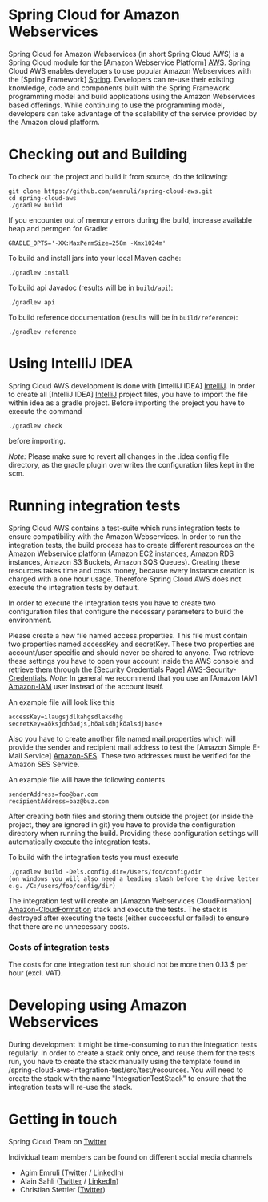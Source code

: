 # Spring Cloud for Amazon Webservices

Spring Cloud for Amazon Webservices (in short Spring Cloud AWS) is a Spring Cloud module for the [Amazon Webservice Platform] [AWS]. 
Spring Cloud AWS enables developers to use popular Amazon Webservices with the [Spring Framework] [Spring]. 
Developers can re-use their existing knowledge, code and components built with the Spring Framework programming model and 
build applications using the Amazon Webservices based offerings. While continuing to use the programming model, developers 
can take advantage of the scalability of the service provided by the Amazon cloud platform.


# Checking out and Building

To check out the project and build it from source, do the following:

    git clone https://github.com/aemruli/spring-cloud-aws.git
    cd spring-cloud-aws
    ./gradlew build

If you encounter out of memory errors during the build, increase available heap and permgen for Gradle:

    GRADLE_OPTS='-XX:MaxPermSize=258m -Xmx1024m'

To build and install jars into your local Maven cache:

    ./gradlew install

To build api Javadoc (results will be in `build/api`):

    ./gradlew api

To build reference documentation (results will be in `build/reference`):

    ./gradlew reference

# Using IntelliJ IDEA

Spring Cloud AWS development is done with [IntelliJ IDEA] [IntelliJ]. In order to create all [IntelliJ IDEA] [IntelliJ]
project files, you have to import the file within idea as a gradle project. Before importing the project you have 
to execute the command 

	./gradlew check
	
before importing.	

*Note:* Please make sure to revert all changes in the .idea config file directory, as the gradle plugin overwrites
the configuration files kept in the scm.

# Running integration tests
Spring Cloud AWS contains a test-suite which runs integration tests to ensure compatibility with the Amazon Webservices.
In order to run the integration tests, the build process has to create different resources on the Amazon Webservice
platform (Amazon EC2 instances, Amazon RDS instances, Amazon S3 Buckets, Amazon SQS Queues). Creating these resources
takes time and costs money, because every instance creation is charged with a one hour usage. Therefore Spring Cloud AWS
does not execute the integration tests by default.

In order to execute the integration tests you have to create two configuration files that configure the necessary
parameters to build the environment.

Please create a new file named access.properties. This file must contain two properties named accessKey and secretKey.
These two properties are account/user specific and should never be shared to anyone. Two retrieve these settings you have
to open your account inside the AWS console and retrieve them through the [Security Credentials Page]
[AWS-Security-Credentials].
*Note:* In general we recommend that you use an [Amazon IAM] [Amazon-IAM] user instead of the account itself.

An example file will look like this

	accessKey=ilaugsjdlkahgsdlaksdhg
	secretKey=aöksjdhöadjs,höalsdhjköalsdjhasd+

Also you have to create another file named mail.properties which will provide the sender and recipient mail address to
test the [Amazon Simple E-Mail Service] [Amazon-SES]. These two addresses must be verified for the Amazon SES Service.

An example file will have the following contents

	senderAddress=foo@bar.com
	recipientAddress=baz@buz.com

After creating both files and storing them outside the project (or inside the project, they are ignored in git)
you have to provide the configuration directory when running the build. Providing these configuration settings will
automatically execute the integration tests.

To build with the integration tests you must execute

	./gradlew build -Dels.config.dir=/Users/foo/config/dir
 	(on windows you will also need a leading slash before the drive letter e.g. /C:/users/foo/config/dir)

The integration test will create an [Amazon Webservices CloudFormation] [Amazon-CloudFormation] stack and execute the
tests. The stack is destroyed after executing the tests (either successful or failed) to ensure that there are no
unnecessary costs.

### Costs of integration tests
The costs for one integration test run should not be more then 0.13 $ per hour (excl. VAT).


# Developing using Amazon Webservices
During development it might be time-consuming to run the integration tests regularly. In order to create a stack only
once, and reuse them for the tests run, you have to create the stack manually using the template found in
/spring-cloud-aws-integration-test/src/test/resources. You will need to create the stack with the name
"IntegrationTestStack" to ensure that the integration tests will re-use the stack.

# Getting in touch
Spring Cloud Team on [Twitter](https://twitter.com/springcentral)

Individual team members can be found on different social media channels

* Agim Emruli ([Twitter](http://twitter.com/aemruli) / [LinkedIn](http://de.linkedin.com/in/agimemruli))
* Alain Sahli ([Twitter](http://twitter.com/sahlialain) / [LinkedIn](http://ch.linkedin.com/in/asahli))
* Christian Stettler ([Twitter](http://twitter.com/chrisstettler))

[AWS]: http://aws.amazon.com/
[Spring]: http://www.springsource.org
[IntelliJ]: http://www.jetbrains.com/idea/
[AWS-Security-Credentials]: https://portal.aws.amazon.com/gp/aws/securityCredentials
[Amazon-IAM]: https://aws.amazon.com/iam/
[Amazon-SES]: https://aws.amazon.com/ses/
[Amazon-CloudFormation]: https://aws.amazon.com/de/cloudformation/
[Twitter]: https://www.twitter.com
[LinkedIn]: http://www.linkedin.com